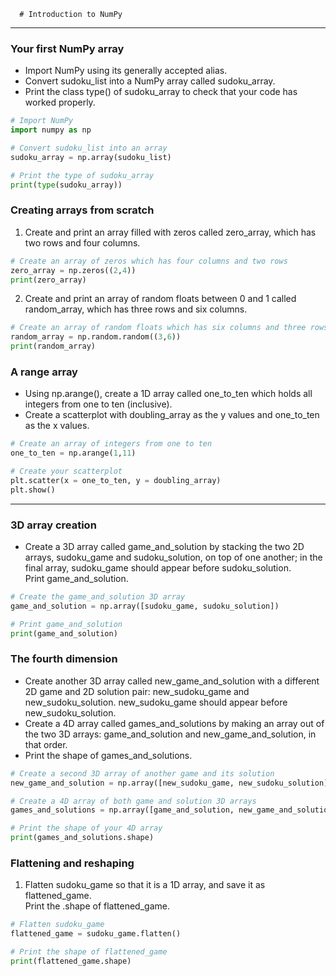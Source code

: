       # Introduction to NumPy
---
### Your first NumPy array
* Import NumPy using its generally accepted alias.
* Convert sudoku_list into a NumPy array called sudoku_array.
* Print the class type() of sudoku_array to check that your code has worked properly.
```python
# Import NumPy
import numpy as np

# Convert sudoku_list into an array
sudoku_array = np.array(sudoku_list)

# Print the type of sudoku_array 
print(type(sudoku_array))
```
### Creating arrays from scratch
1. Create and print an array filled with zeros called zero_array, which has two rows and four columns.
```python
# Create an array of zeros which has four columns and two rows
zero_array = np.zeros((2,4))
print(zero_array)
```
2. Create and print an array of random floats between 0 and 1 called random_array, which has three rows and six columns.
```python
# Create an array of random floats which has six columns and three rows
random_array = np.random.random((3,6))
print(random_array)
```
### A range array
* Using np.arange(), create a 1D array called one_to_ten which holds all integers from one to ten (inclusive).
* Create a scatterplot with doubling_array as the y values and one_to_ten as the x values.
```python
# Create an array of integers from one to ten
one_to_ten = np.arange(1,11)

# Create your scatterplot
plt.scatter(x = one_to_ten, y = doubling_array)
plt.show()
```
---
### 3D array creation
* Create a 3D array called game_and_solution by stacking the two 2D arrays, sudoku_game and sudoku_solution, on top of one another; in the final array, sudoku_game should appear before sudoku_solution.   
Print game_and_solution.
```python
# Create the game_and_solution 3D array
game_and_solution = np.array([sudoku_game, sudoku_solution])

# Print game_and_solution
print(game_and_solution)
```
### The fourth dimension
* Create another 3D array called new_game_and_solution with a different 2D game and 2D solution pair: new_sudoku_game and new_sudoku_solution. new_sudoku_game should appear before new_sudoku_solution.
* Create a 4D array called games_and_solutions by making an array out of the two 3D arrays: game_and_solution and new_game_and_solution, in that order.
* Print the shape of games_and_solutions.

```python
# Create a second 3D array of another game and its solution 
new_game_and_solution = np.array([new_sudoku_game, new_sudoku_solution])

# Create a 4D array of both game and solution 3D arrays
games_and_solutions = np.array([game_and_solution, new_game_and_solution])

# Print the shape of your 4D array
print(games_and_solutions.shape)
```
### Flattening and reshaping
1. Flatten sudoku_game so that it is a 1D array, and save it as flattened_game.   
Print the .shape of flattened_game.
```python
# Flatten sudoku_game
flattened_game = sudoku_game.flatten()

# Print the shape of flattened_game
print(flattened_game.shape)
```
